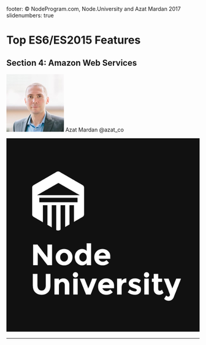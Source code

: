 footer: © NodeProgram.com, Node.University and Azat Mardan 2017
slidenumbers: true

# Top ES6/ES2015 Features
## Section 4: Amazon Web Services

![inline 100%](images/azat.jpeg)
Azat Mardan @azat_co

![inline right](images/nu.png)

---


#